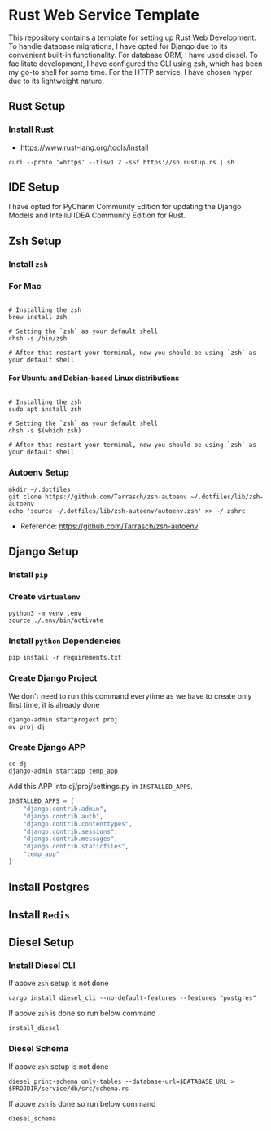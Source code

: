 # Rust Web Service Template

This repository contains a template for setting up Rust Web Development. 
To handle database migrations, I have opted for Django due to its convenient 
built-in functionality. For database ORM, I have used diesel. To facilitate 
development, I have configured the CLI using zsh, which has been my go-to shell 
for some time. For the HTTP service, I have chosen hyper due to its lightweight nature.


## Rust Setup

### Install Rust

- https://www.rust-lang.org/tools/install

```shell
curl --proto '=https' --tlsv1.2 -sSf https://sh.rustup.rs | sh
```

## IDE Setup

I have opted for PyCharm Community Edition for updating the Django Models and 
IntelliJ IDEA Community Edition for Rust.


## Zsh Setup

### Install `zsh`

### For Mac

```shell

# Installing the zsh
brew install zsh

# Setting the `zsh` as your default shell
chsh -s /bin/zsh

# After that restart your terminal, now you should be using `zsh` as your default shell
```

#### For Ubuntu and Debian-based Linux distributions


```shell

# Installing the zsh
sudo apt install zsh

# Setting the `zsh` as your default shell 
chsh -s $(which zsh)

# After that restart your terminal, now you should be using `zsh` as your default shell
```


### Autoenv Setup

```shell
mkdir ~/.dotfiles
git clone https://github.com/Tarrasch/zsh-autoenv ~/.dotfiles/lib/zsh-autoenv
echo 'source ~/.dotfiles/lib/zsh-autoenv/autoenv.zsh' >> ~/.zshrc
```
- Reference: https://github.com/Tarrasch/zsh-autoenv


## Django Setup

### Install `pip`

### Create `virtualenv`

```shell
python3 -m venv .env
source ./.env/bin/activate
```

### Install `python` Dependencies

```shell
pip install -r requirements.txt
```

### Create Django Project

We don't need to run this command everytime as we have to create only first time, it is already done

```shell
django-admin startproject proj
mv proj dj
```

### Create Django APP

```shell
cd dj
django-admin startapp temp_app
```

Add this APP into dj/proj/settings.py in `INSTALLED_APPS`.

```python
INSTALLED_APPS = [
    "django.contrib.admin",
    "django.contrib.auth",
    "django.contrib.contenttypes",
    "django.contrib.sessions",
    "django.contrib.messages",
    "django.contrib.staticfiles",
    "temp_app"
]
```

## Install Postgres


## Install `Redis`


## Diesel Setup

### Install Diesel CLI

If above `zsh` setup is not done

```shell
cargo install diesel_cli --no-default-features --features "postgres"
```

If above `zsh` is done so run below command

```shell
install_diesel
```

### Diesel Schema

If above `zsh` setup is not done
```shell
diesel print-schema only-tables --database-url=$DATABASE_URL > $PROJDIR/service/db/src/schema.rs
```

If above `zsh` is done so run below command

```shell
diesel_schema
```
